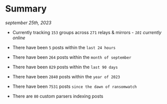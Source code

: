 
# Summary
_september 25th, 2023_

- Currently tracking `153` groups across `271` relays & mirrors - _`101` currently online_

- There have been `5` posts within the `last 24 hours`

- There have been `264` posts within the `month of september`

- There have been `829` posts within the `last 90 days`

- There have been `2840` posts within the `year of 2023`

- There have been `7531` posts `since the dawn of ransomwatch`

- There are `80` custom parsers indexing posts
